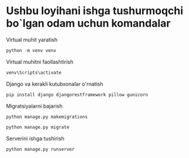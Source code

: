 # Ushbu loyihani ishga tushurmoqchi bo`lgan odam uchun komandalar

Virtual muhit yaratish
```python
python -m venv venv
```

Virtual muhitni faollashtirish
```python
venv\Scripts\activate
```
Django va kerakli kutubxonalar o'rnatish
```python
pip install django djangorestframework pillow gunicorn
```
Migratsiyalarni bajarish
```python
python manage.py makemigrations
```
```python
python manage.py migrate
```
Serverini ishga tushirish
```python
python manage.py runserver
```
